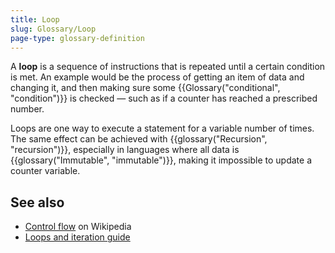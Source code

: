 ```yaml
---
title: Loop
slug: Glossary/Loop
page-type: glossary-definition
---
```




A **loop** is a sequence of instructions that is repeated until a certain condition is met. An example would be the process of getting an item of data and changing it, and then making sure some {{Glossary("conditional", "condition")}} is checked — such as if a counter has reached a prescribed number.

Loops are one way to execute a statement for a variable number of times. The same effect can be achieved with {{glossary("Recursion", "recursion")}}, especially in languages where all data is {{glossary("Immutable", "immutable")}}, making it impossible to update a counter variable.

## See also

- [Control flow](https://en.wikipedia.org/wiki/Control_flow#Loops) on Wikipedia
- [Loops and iteration guide](/Web/JavaScript/Guide/Loops_and_iteration)
